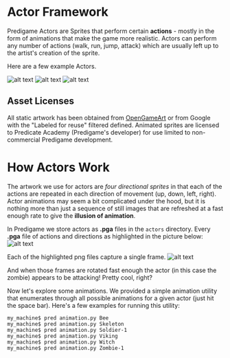 Actor Framework
===================
Predigame Actors are Sprites that perform certain **actions** - mostly in the form of animations that make the game more realistic. Actors can perform any number of actions (walk, run, jump, attack) which are usually left up to the artist's creation of the sprite.

Here are a few example Actors.

![alt text](http://predicate.us/predigame/images/zombie_animated.gif "Predigame Zombies")
![alt text](http://predicate.us/predigame/images/soldier_animated.gif "Predigame Soldiers")
![alt text](http://predicate.us/predigame/images/other_animated.gif "Predigame Actors")


## Asset Licenses

All static artwork has been obtained from  [OpenGameArt](https://opengameart.org/)  or from Google with the "Labeled for reuse" filtered defined. Animated sprites are licensed to Predicate Academy (Predigame's developer) for use limited to non-commercial Predigame development.


# How Actors Work
The artwork we use for actors are *four directional sprites* in that each of the actions are repeated in each direction of movement (up, down, left, right). Actor animations may seem a bit complicated under the hood, but it is nothing more than just a sequence of still images that are refreshed at a fast enough rate to give the **illusion of animation**.

In Predigame we store actors as **.pga** files in the `actors` directory. Every **.pga** file of actions and directions as highlighted in the picture below:
![alt text](http://predicate.us/predigame/images/actors.png "Predigame Actors ")

Each of the highlighted png files capture a single frame.
![alt text](http://predicate.us/predigame/images/actors2.png "Predigame Actors ")

And when those frames are rotated fast enough the actor (in this case the zombie) appears to be attacking! Pretty cool, right?

Now let's explore some animations. We provided a simple animation utility that enumerates through all possible animations for a given actor (just hit the space bar). Here's a few examples for running this utility:

```
my_machine$ pred animation.py Bee
my_machine$ pred animation.py Skeleton
my_machine$ pred animation.py Soldier-1
my_machine$ pred animation.py Viking
my_machine$ pred animation.py Witch
my_machine$ pred animation.py Zombie-1
```
